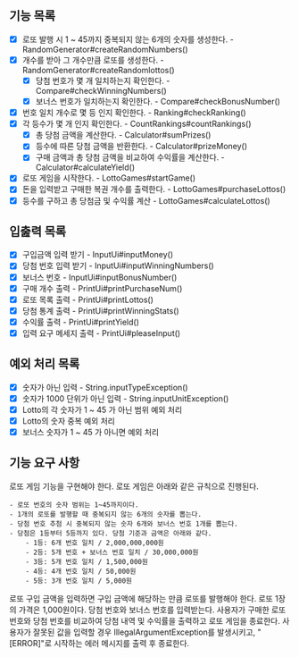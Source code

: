 ## 기능 목록
- [x] 로또 발행 시 1 ~ 45까지 중복되지 않는 6개의 숫자를 생성한다. - RandomGenerator#createRandomNumbers()
- [x] 개수를 받아 그 개수만큼 로또를 생성한다. - RandomGenerator#createRandomlottos()
  - [x] 당첨 번호가 몇 개 일치하는지 확인한다. - Compare#checkWinningNumbers()
  - [x] 보너스 번호가 일치하는지 확인한다. - Compare#checkBonusNumber()
- [x] 번호 일치 개수로 몇 등 인지 확인한다. - Ranking#checkRanking()
- [x] 각 등수가 몇 개 인지 확인한다. - CountRankings#countRankings()
  - [x] 총 당첨 금액을 계산한다. - Calculator#sumPrizes()
  - [x] 등수에 따른 당첨 금액을 반환한다. - Calculator#prizeMoney()
  - [x] 구매 금액과 총 당첨 금액을 비교하여 수익률을 계산한다. - Calculator#calculateYield()
- [x] 로또 게임을 시작한다. - LottoGames#startGame()
- [x] 돈을 입력받고 구매한 복권 개수를 출력한다. - LottoGames#purchaseLottos()
- [x] 등수를 구하고 총 당첨금 및 수익률 계산 - LottoGames#calculateLottos()

## 입춢력 목록
- [x] 구입금액 입력 받기 - InputUi#inputMoney()
- [x] 당첨 번호 입력 받기 - InputUi#inputWinningNumbers()
- [x] 보너스 번호 - InputUi#inputBonusNumber()
- [x] 구매 개수 출력 - PrintUi#printPurchaseNum()
- [x] 로또 목록 출력 - PrintUi#printLottos()
- [x] 당첨 통계 출력 - PrintUi#printWinningStats()
- [x] 수익률 출력 - PrintUi#printYield()
- [x] 입력 요구 메세지 출력 - PrintUi#pleaseInput()

## 예외 처리 목록
- [x] 숫자가 아닌 입력 - String.inputTypeException()
- [x] 숫자가 1000 단위가 아닌 입력 - String.inputUnitException() 
- [x] Lotto의 각 숫자가 1 ~ 45 가 아닌 범위 예외 처리
- [x] Lotto의 숫자 중복 예외 처리
- [x] 보너스 숫자가 1 ~ 45 가 아니면 예외 처리

## 기능 요구 사항

로또 게임 기능을 구현해야 한다. 로또 게임은 아래와 같은 규칙으로 진행된다.
```
- 로또 번호의 숫자 범위는 1~45까지이다.
- 1개의 로또를 발행할 때 중복되지 않는 6개의 숫자를 뽑는다.
- 당첨 번호 추첨 시 중복되지 않는 숫자 6개와 보너스 번호 1개를 뽑는다.
- 당첨은 1등부터 5등까지 있다. 당첨 기준과 금액은 아래와 같다.
    - 1등: 6개 번호 일치 / 2,000,000,000원
    - 2등: 5개 번호 + 보너스 번호 일치 / 30,000,000원
    - 3등: 5개 번호 일치 / 1,500,000원
    - 4등: 4개 번호 일치 / 50,000원
    - 5등: 3개 번호 일치 / 5,000원
```

로또 구입 금액을 입력하면 구입 금액에 해당하는 만큼 로또를 발행해야 한다.
로또 1장의 가격은 1,000원이다.
당첨 번호와 보너스 번호를 입력받는다.
사용자가 구매한 로또 번호와 당첨 번호를 비교하여 당첨 내역 및 수익률을 출력하고 로또 게임을 종료한다.
사용자가 잘못된 값을 입력할 경우 IllegalArgumentException를 발생시키고, "[ERROR]"로 시작하는 에러 메시지를 출력 후 종료한다.
